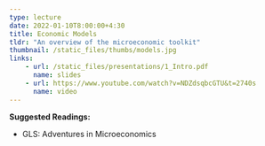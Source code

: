 ```yaml
---
type: lecture
date: 2022-01-10T8:00:00+4:30
title: Economic Models
tldr: "An overview of the microeconomic toolkit"
thumbnail: /static_files/thumbs/models.jpg
links: 
    - url: /static_files/presentations/1_Intro.pdf
      name: slides
    - url: https://www.youtube.com/watch?v=NDZdsqbcGTU&t=2740s
      name: video
---
```

**Suggested Readings:**
- GLS: Adventures in Microeconomics
